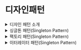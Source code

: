# 디자인패턴

<details>
<summary>디자인 패턴 소개 </summary>
<div markdown="1">

* 디자인 패턴의 의미

  디자인 패턴이란 프로그램을 설계할 때 발생했던 문제점들을 객체 간의 상호 관계 등을 이용하여 해결할 수 있도록 하나의 `규약` 형태로 만들어 놓은 것

  디자인 패턴은 라이브러리나 프레임워크를 만드는데 기초적인 원리가된다  

    

* 디자인 패턴의 의의
 
    디자인 패턴들을 미리 배워 놓는다면 이걸 기반으로 여러 문제를 해결하는데 있어서 영감을 받을 수 있다

    또 팀원들과 협업할 때 어떤 문제가 나타났을 때 전략 패턴을 사용하는 것을 제안하며 빠른 의사소통이 가능하게 한다

* 디자인 패턴의 종류

  
    * 생성패턴
 
      객체 생성 방법이 들어간 디자인 패턴

      싱글톤, 팩토리, 추상팩토리, 빌더, 프로토타입패턴이 있다



  * 구조패턴

    객체, 클래스 등으로 큰 구조를 만들 때 유연하고 효율적으로 만드는 방법이 들어간 디자인 패턴

    프록시, 어댑터, 브리지, 복합체, 데코레이터, 퍼사드, 플라이웨이트 패턴이 있다

    

  * 행동패턴
 
    객체나 클래스 간의 알고리즘, 책임 할당에 관한 디자인패턴

    이터레이터, 옵저버, 전략, 책임연쇄, 커맨드, 중재자, 메멘토, 상태, 템플릿메서드, 비지터 패턴이 있다

</div>
</details>

<details>
<summary>싱글톤 패턴(Singleton Pattern) </summary>
<div markdown="1">

  ### 싱글톤 패턴이란?

  하나의 클래스에 `오직 하나의 인스턴스`만 가지는 패턴

  보통 데이터베이스 연결에 많이 사용 됨
  

* 장점

  1. 인스턴스의 유일성 : 하나의 인스턴스를 기반으로 객체 생성, 생성된 객체는 하나의 인스턴스를 공유
  2. 전역 접근 : 싱글턴 인스턴스는 프로그램 어디서든 접근이 가능
  3. 인스턴스 생성 제어 : 필요한 시점에 인스턴스를 생성하거나 재사용 할 수 있다

* 단점

  1. 의존성이 높아진다 : 종속성이 높음
  2. 순서에 관계가 없어야하는 단위 테스트 TDD(Test Driven Development)에 싱글톤 패턴으로는 각 테스트마다 독립적인 인스턴스를 만들기가 어렵다

</div>
</details>

</div>
</details>

<details>
<summary>팩토리 패턴(Singleton Pattern) </summary>
<div markdown="1">

  ### 팩토리 패턴이란?

  상속 관계에 있는 두 클래스에서 상위 클래스가 객체 생성에 대한 중요 뼈대`인터페이스`를 결정하고, 하위 클래스에서 `객체 생성에 관한 구체적인 내용`을 결정한다

 
  

* 장점

  1. 상위 클래스에서 `객체 생성 방식`에 대해 알 필요가 없어 <b>유연성</b>을 갖는다
  2. 객체 생성 로직은 하위 클래스에서만 관리되기 때문에 <b>유지보수성</b>이 증가된다

</div>
</details>

<details>
<summary>이터레이터 패턴(Singleton Pattern) </summary>
<div markdown="1">

  ### 이터레이터 패턴이란?

  이터레이터 패턴은 `컬렉션의 요소에 접근하고 순회`하기 위한 디자인 패턴이다  
  컬렉션의 내부 구조를 숨기면서 요소를 순회할 수 있는 방법을 제공한다 

</div>
</details>
    

  
